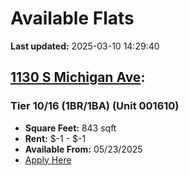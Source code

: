 # Available Flats

**Last updated:** 2025-03-10 14:29:40

## [1130 S Michigan Ave](https://1130smichigan.com/wp-json/floorplans/v1/available-units):
### Tier 10/16 (1BR/1BA) (Unit 001610)
- **Square Feet:** 843 sqft
- **Rent:** $-1 - $-1
- **Available From:** 05/23/2025
- [Apply Here](https://1130smichigan.securecafe.com/onlineleasing/eleven-thirty/oleapplication.aspx?stepname=RentalOptions&myOlePropertyId=638530&FloorPlanID=2321073&UnitID=11312969&header=1)

